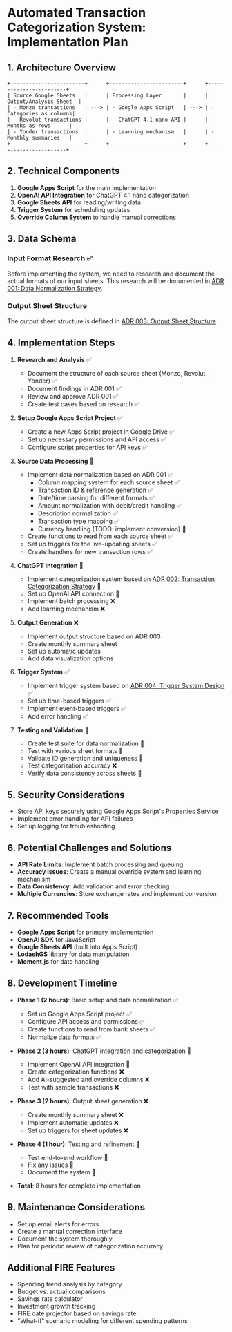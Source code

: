 # Automated Transaction Categorization System: Implementation Plan

## 1. Architecture Overview

```
+------------------------+      +------------------------+      +------------------------+
| Source Google Sheets   |      | Processing Layer       |      | Output/Analysis Sheet  |
| - Monzo transactions   | ---> | - Google Apps Script   | ---> | - Categories as columns|
| - Revolut transactions |      | - ChatGPT 4.1 nano API |      | - Months as rows      |
| - Yonder transactions  |      | - Learning mechanism   |      | - Monthly summaries   |
+------------------------+      +------------------------+      +------------------------+
```

## 2. Technical Components

1. **Google Apps Script** for the main implementation
2. **OpenAI API Integration** for ChatGPT 4.1 nano categorization
3. **Google Sheets API** for reading/writing data
4. **Trigger System** for scheduling updates
5. **Override Column System** to handle manual corrections

## 3. Data Schema

### Input Format Research ✅
Before implementing the system, we need to research and document the actual formats of our input sheets. This research will be documented in [ADR 001: Data Normalization Strategy](../docs/adr/001-data-normalization-strategy.md).

### Output Sheet Structure
The output sheet structure is defined in [ADR 003: Output Sheet Structure](../docs/adr/003-output-sheet-structure.md).

## 4. Implementation Steps

1. **Research and Analysis** ✅
   - Document the structure of each source sheet (Monzo, Revolut, Yonder) ✅
   - Document findings in ADR 001 ✅
   - Review and approve ADR 001 ✅
   - Create test cases based on research ✅

2. **Setup Google Apps Script Project** ✅
   - Create a new Apps Script project in Google Drive ✅
   - Set up necessary permissions and API access ✅
   - Configure script properties for API keys ✅

3. **Source Data Processing** 🔄
   - Implement data normalization based on ADR 001 ✅
     - Column mapping system for each source sheet ✅
     - Transaction ID & reference generation ✅
     - Date/time parsing for different formats ✅
     - Amount normalization with debit/credit handling ✅
     - Description normalization ✅
     - Transaction type mapping ✅
     - Currency handling (TODO: implement conversion) 🔄
   - Create functions to read from each source sheet ✅
   - Set up triggers for the live-updating sheets ✅
   - Create handlers for new transaction rows ✅

4. **ChatGPT Integration** 🔄
   - Implement categorization system based on [ADR 002: Transaction Categorization Strategy](../docs/adr/002-transaction-categorization-strategy.md) 🔄
   - Set up OpenAI API connection 🔄
   - Implement batch processing ❌
   - Add learning mechanism ❌

5. **Output Generation** ❌
   - Implement output structure based on ADR 003
   - Create monthly summary sheet
   - Set up automatic updates
   - Add data visualization options

6. **Trigger System** ✅
   - Implement trigger system based on [ADR 004: Trigger System Design](../docs/adr/004-trigger-system-design.md) ✅
   - Set up time-based triggers ✅
   - Implement event-based triggers ✅
   - Add error handling ✅

7. **Testing and Validation** 🔄
   - Create test suite for data normalization 🔄
   - Test with various sheet formats 🔄
   - Validate ID generation and uniqueness 🔄
   - Test categorization accuracy ❌
   - Verify data consistency across sheets 🔄

## 5. Security Considerations

- Store API keys securely using Google Apps Script's Properties Service
- Implement error handling for API failures
- Set up logging for troubleshooting

## 6. Potential Challenges and Solutions

- **API Rate Limits**: Implement batch processing and queuing
- **Accuracy Issues**: Create a manual override system and learning mechanism
- **Data Consistency**: Add validation and error checking
- **Multiple Currencies**: Store exchange rates and implement conversion

## 7. Recommended Tools

- **Google Apps Script** for primary implementation
- **OpenAI SDK** for JavaScript
- **Google Sheets API** (built into Apps Script)
- **LodashGS** library for data manipulation
- **Moment.js** for date handling

## 8. Development Timeline

- **Phase 1 (2 hours)**: Basic setup and data normalization ✅
  - Set up Google Apps Script project ✅
  - Configure API access and permissions ✅
  - Create functions to read from bank sheets ✅
  - Normalize data formats ✅

- **Phase 2 (3 hours)**: ChatGPT integration and categorization 🔄
  - Implement OpenAI API integration 🔄
  - Create categorization functions ❌
  - Add AI-suggested and override columns ❌
  - Test with sample transactions ❌

- **Phase 3 (2 hours)**: Output sheet generation ❌
  - Create monthly summary sheet ❌
  - Implement automatic updates ❌
  - Set up triggers for sheet updates ❌

- **Phase 4 (1 hour)**: Testing and refinement 🔄
  - Test end-to-end workflow 🔄
  - Fix any issues 🔄
  - Document the system 🔄

- **Total**: 8 hours for complete implementation

## 9. Maintenance Considerations

- Set up email alerts for errors
- Create a manual correction interface
- Document the system thoroughly
- Plan for periodic review of categorization accuracy

## Additional FIRE Features

- Spending trend analysis by category
- Budget vs. actual comparisons
- Savings rate calculator
- Investment growth tracking
- FIRE date projector based on savings rate
- "What-if" scenario modeling for different spending patterns 